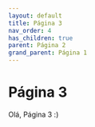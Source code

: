 ```yaml
---
layout: default
title: Página 3
nav_order: 4
has_children: true
parent: Página 2
grand_parent: Página 1
---
```


# Página 3

Olá, Página 3 :)
